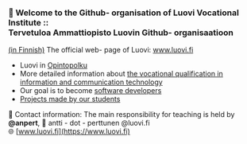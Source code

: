 ### 👋 Welcome to the Github- organisation of Luovi Vocational Institute ::<br>Tervetuloa Ammattiopisto Luovin Github- organisaatioon
[(in Finnish)](readme.md)
The official web- page of Luovi: www.luovi.fi

* Luovi in [Opintopolku](https://opintopolku.fi/konfo/fi/oppilaitos/1.2.246.562.10.33517818648)
* More detailed information about [the vocational qualification in information and communication technology](https://opintopolku.fi/konfo/fi/toteutus/1.2.246.562.17.00000000000000004332)
* Our goal is to become [software developers](https://luovi.fi/koulutukset/ohjelmistokehittaja/)
* [Projects made by our students](https://github.com/AmmattiopistoLuovi/.github/blob/main/profile/projects.md)

👥 Contact information: The main responsibility for teaching is held by **@anpert**, 📧 antti - dot - perttunen @luovi.fi  
🌐 [www.luovi.fi](https://www.luovi.fi)
